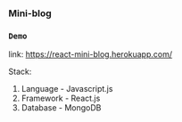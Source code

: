 ### Mini-blog

### `Demo`

link: https://react-mini-blog.herokuapp.com/

Stack:
  1. Language - Javascript.js
  2. Framework - React.js
  3. Database - MongoDB 